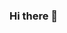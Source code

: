 ### Hi there 👋

<!--
**yudi43/yudi43** is a ✨ _special_ ✨ repository because its `README.md` (this file) appears on your GitHub profile.


<h2 align="center">My name is Yudhishthir Singh, Software professional with 3+ years of experience. 👋</h2>

- 📫 How to reach me: ...
<p align='center'>
<a href="https://www.linkedin.com/in/yudhishthir-singh-b4741b192/"><img height="40" src="icons/linkedin.png?raw=true"></a>&nbsp;&nbsp;
</p>
<p align='center'>
<a href="https://stackexchange.com/users/8771218"><img src="https://stackexchange.com/users/flair/8771218.png" width="208" height="58" alt="profile for Yudhishthir Singh on Stack Exchange, a network of free, community-driven Q&amp;A sites" title="profile for Yudhishthir Singh on Stack Exchange, a network of free, community-driven Q&amp;A sites"></a>

- 💬 Ask me about ...
<code><img height="40" src="https://raw.githubusercontent.com/github/explore/80688e429a7d4ef2fca1e82350fe8e3517d3494d/topics/flutter/flutter.png"></code>
<code><img height="40" src="https://raw.githubusercontent.com/github/explore/80688e429a7d4ef2fca1e82350fe8e3517d3494d/topics/dart/dart.png"></code>
<code><img height="40" src="https://raw.githubusercontent.com/github/explore/80688e429a7d4ef2fca1e82350fe8e3517d3494d/topics/javascript/javascript.png"></code>
<code><img height="40" src="https://raw.githubusercontent.com/github/explore/80688e429a7d4ef2fca1e82350fe8e3517d3494d/topics/vue/vue.png"></code>
<code><img height="40" src="https://raw.githubusercontent.com/github/explore/80688e429a7d4ef2fca1e82350fe8e3517d3494d/topics/nodejs/nodejs.png"></code> 

<br/>


<h2 align="center">Show some ❤️ by starring some of the repositories!</h2>



</div>
